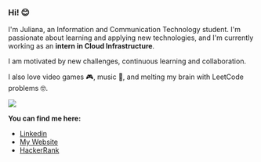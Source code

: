 <h3> Hi! 😊 </h3>

I'm Juliana, an Information and Communication Technology student. I'm passionate about learning and applying new technologies, and I'm currently working as an <b>intern in Cloud Infrastructure</b>.

I am motivated by new challenges, continuous learning and collaboration.

I also love video games 🎮, music 🎵, and melting my brain with LeetCode problems 🤓.

<img src="https://cutekawaiiresources.wordpress.com/wp-content/uploads/2014/08/31.gif"/>

<b>You can find me here:</b>


- <a href="https://www.linkedin.com/in/juliana-cardozo/">Linkedin</a>
- <a href="https://boubeejul.github.io/my-page/">My Website</a>
- <a href="https://www.hackerrank.com/profile/boubeejul">HackerRank</a>

